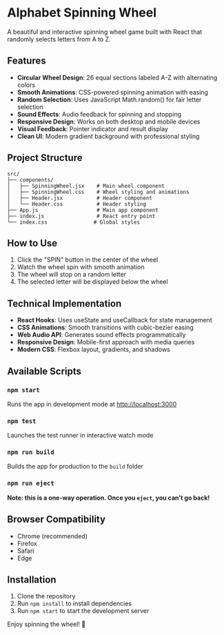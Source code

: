 # Alphabet Spinning Wheel

A beautiful and interactive spinning wheel game built with React that randomly selects letters from A to Z.

## Features

- **Circular Wheel Design**: 26 equal sections labeled A-Z with alternating colors
- **Smooth Animations**: CSS-powered spinning animation with easing
- **Random Selection**: Uses JavaScript Math.random() for fair letter selection
- **Sound Effects**: Audio feedback for spinning and stopping
- **Responsive Design**: Works on both desktop and mobile devices
- **Visual Feedback**: Pointer indicator and result display
- **Clean UI**: Modern gradient background with professional styling

## Project Structure

```
src/
├── components/
│   ├── SpinningWheel.jsx    # Main wheel component
│   ├── SpinningWheel.css    # Wheel styling and animations
│   ├── Header.jsx           # Header component
│   └── Header.css           # Header styling
├── App.js                   # Main app component
├── index.js                 # React entry point
└── index.css               # Global styles
```

## How to Use

1. Click the "SPIN" button in the center of the wheel
2. Watch the wheel spin with smooth animation
3. The wheel will stop on a random letter
4. The selected letter will be displayed below the wheel

## Technical Implementation

- **React Hooks**: Uses useState and useCallback for state management
- **CSS Animations**: Smooth transitions with cubic-bezier easing
- **Web Audio API**: Generates sound effects programmatically
- **Responsive Design**: Mobile-first approach with media queries
- **Modern CSS**: Flexbox layout, gradients, and shadows

## Available Scripts

### `npm start`
Runs the app in development mode at [http://localhost:3000](http://localhost:3000)

### `npm test`
Launches the test runner in interactive watch mode

### `npm run build`
Builds the app for production to the `build` folder

### `npm run eject`
**Note: this is a one-way operation. Once you `eject`, you can't go back!**

## Browser Compatibility

- Chrome (recommended)
- Firefox
- Safari
- Edge

## Installation

1. Clone the repository
2. Run `npm install` to install dependencies
3. Run `npm start` to start the development server

Enjoy spinning the wheel! 🎯